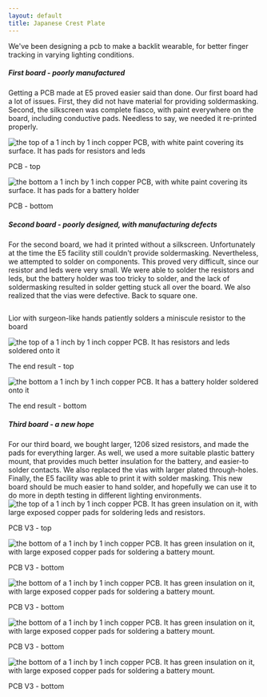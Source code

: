 ```yaml
---
layout: default
title: Japanese Crest Plate
---
```


We've been designing a pcb to make a backlit wearable, for better finger tracking in varying lighting conditions.

##### First board - poorly manufactured 

Getting a PCB made at E5 proved easier said than done.  Our first board had a lot of issues.  First, they did not have material for providing soldermasking.  Second, the silkscreen was complete fiasco, with paint everywhere on the board, including conductive pads.  Needless to say, we needed it re-printed properly.

<img src="{{ site.baseurl }}\pics\2019-July Japanese Crest\IMG_1405.JPG" alt="the top of a 1 inch by 1 inch copper PCB, with white paint covering its surface.  It has pads for resistors and leds" class="img-responsive" />
<p>PCB - top</p>
<img src="{{ site.baseurl }}\pics\2019-July Japanese Crest\IMG_1412.JPG" alt="the bottom a 1 inch by 1 inch  copper PCB, with white paint covering its surface.  It has pads for a battery holder" class="img-responsive" />
<p>PCB - bottom</p>

##### Second board - poorly designed, with manufacturing defects
For the second board, we had it printed without a silkscreen.  Unfortunately at the time the E5 facility still couldn't provide soldermasking.  Nevertheless, we attempted to solder on components.  This proved very difficult, since our resistor and leds were very small.  We were able to solder the resistors and leds, but the battery holder was too tricky to solder, and the lack of soldermasking resulted in solder getting stuck all over the board.  We also realized that the vias were defective.  Back to square one.

<img src="{{ site.baseurl }}\pics\2019-July Japanese Crest\IMG_1419.JPG" alt="" class="img-responsive" />
<p>Lior with surgeon-like hands patiently solders a miniscule resistor to the board</p>

<img src="{{ site.baseurl }}\pics\2019-July Japanese Crest\IMG_1421.JPG" alt="the top of a 1 inch by 1 inch copper PCB. It has resistors and leds soldered onto it" class="img-responsive" />
<p>The end result - top</p>

<img src="{{ site.baseurl }}\pics\2019-July Japanese Crest\IMG_1426.JPG" alt="the bottom a 1 inch by 1 inch  copper PCB.  It has a battery holder soldered onto it" class="img-responsive" />
<p>The end result - bottom</p>


##### Third board - a new hope
For our third board, we bought larger, 1206 sized resistors, and made the pads for everything larger.  As well, we used a more suitable plastic battery mount, that provides much better insulation for the battery, and easier-to solder contacts. We also replaced the vias with larger plated through-holes.  Finally, the E5 facility was able to print it with solder masking. This new board should be much easier to hand solder, and hopefully we can use it to do more in depth testing in different lighting environments.
<img src="{{ site.baseurl }}\pics\2019-July Japanese Crest\IMG_1427.JPG" alt="the top of a 1 inch by 1 inch copper PCB. It has green insulation on it, with large exposed copper pads for soldering leds and resistors." class="img-responsive" />
<p>PCB V3 - top</p>

<img src="{{ site.baseurl }}\pics\2019-July Japanese Crest\IMG_1428.JPG" alt="the bottom of a 1 inch by 1 inch copper PCB. It has green insulation on it, with large exposed copper pads for soldering a battery mount." class="img-responsive" />
<p>PCB V3 - bottom</p>

<img src="{{ site.baseurl }}\pics\2019-July Japanese Crest\IMG_1429.JPG" alt="the bottom of a 1 inch by 1 inch copper PCB. It has green insulation on it, with large exposed copper pads for soldering a battery mount." class="img-responsive" />
<p>PCB V3 - bottom</p>


<img src="{{ site.baseurl }}\pics\2019-July Japanese Crest\IMG_1431.JPG" alt="the bottom of a 1 inch by 1 inch copper PCB. It has green insulation on it, with large exposed copper pads for soldering a battery mount." class="img-responsive" />
<p>PCB V3 - bottom</p>


<img src="{{ site.baseurl }}\pics\2019-July Japanese Crest\IMG_1434.JPG" alt="the bottom of a 1 inch by 1 inch copper PCB. It has green insulation on it, with large exposed copper pads for soldering a battery mount." class="img-responsive" />
<p>PCB V3 - bottom</p>